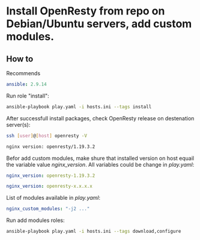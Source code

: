# Install OpenResty from repo on Debian/Ubuntu servers, add custom modules.

## How to
Recommends
```yaml
ansible: 2.9.14
```

Run role "install":
```bash
ansible-playbook play.yaml -i hosts.ini --tags install
```
After successfull install packages, check OpenResty release on destenation server(s):
```bash
ssh [user]@[host] openresty -V
```
```bash
nginx version: openresty/1.19.3.2
```
Befor add custom modules, make shure that installed version on host equail the variable value *nginx_version*. All variables could be change in *play.yaml*:

```yaml
nginx_version: openresty-1.19.3.2
```
```yaml
nginx_version: openresty-x.x.x.x
```

List of modules available in *play.yaml*:
```yaml
nginx_custom_modules: "-j2 ..."
```

Run add modules roles:
```bash
ansible-playbook play.yaml -i hosts.ini --tags download,configure
```
